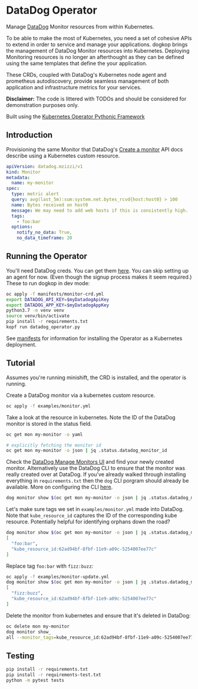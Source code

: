 # DataDog Operator

Manage [DataDog](https://www.datadoghq.com/) Monitor resources from within Kubernetes.

To be able to make the most of Kubernetes, you need a set of cohesive APIs to extend in order to
service and manage your applications. dogkop brings the management of DataDog Monitor resources
into Kubernetes. Deploying Monitoring resources is no longer an afterthought as they can be
defined using the same templates that define the your application.

These CRDs, coupled with DataDog's Kubernetes node agent and prometheus autodiscovery, provide
seamless management of both application and infrastructure metrics for your services.

**Disclaimer:** The code is littered with TODOs and should be considered for demonstration purposes
only.

Built using the [Kubernetes Operator Pythonic Framework](https://github.com/zalando-incubator/kopf)

## Introduction

Provisioning the same Monitor that DataDog's [Create a monitor](https://docs.datadoghq.com/api/?lang=python#create-a-monitor)
API docs describe using a Kubernetes custom resource.

```yaml
apiVersion: datadog.mzizzi/v1
kind: Monitor
metadata:
  name: my-monitor
spec:
  type: metric alert
  query: avg(last_5m):sum:system.net.bytes_rcvd{host:host0} > 100
  name: Bytes received on host0
  message: We may need to add web hosts if this is consistently high.
  tags:
    - foo:bar
  options:
    notify_no_data: True,
    no_data_timeframe: 20
```

## Running the Operator

You'll need DataDog creds. You can get them [here](https://www.datadoghq.com/free-datadog-trial/).
You can skip setting up an agent for now. (Even though the signup process makes it seem required.)
These to run dogkop in dev mode:

```bash
oc apply -f manifests/monitor-crd.yml
export DATADOG_API_KEY=$myDatadogApiKey
export DATADOG_APP_KEY=$myDatadogAppKey
python3.7 -m venv venv
source venv/bin/activate
pip install -r requirements.txt
kopf run datadog_operator.py
```

See [manifests](manifests/) for information for installing the Operator as a
Kubernetes deployment.

## Tutorial

Assumes you're running minishift, the CRD is installed, and the operator is running.

Create a DataDog monitor via a kubernetes custom resource.
```bash
oc apply -f examples/monitor.yml
```

Take a look at the resource in kubernetes. Note the ID of the DataDog monitor is stored in the
status field.
```bash
oc get mon my-monitor -o yaml

# explicitly fetching the monitor id
oc get mon my-monitor -o json | jq .status.datadog_monitor_id
```

Check the [DataDog Manage Monitors UI](https://app.datadoghq.com/monitors/manage) and find your
newly created monitor. Alternatively use the DataDog CLI to ensure that the monitor was really
created over at DataDog. If you've already walked through installing everything in
`requirements.txt` then the `dog` CLI porgram should already be available. More on configuring
the CLI [here](https://docs.datadoghq.com/developers/guide/dogshell-asdf-use-datadog-s-api-from-terminal-shell/).
```bash
dog monitor show $(oc get mon my-monitor -o json | jq .status.datadog_monitor_id)
```

Let's make sure tags we set in `examples/monitor.yml` made into DataDog. Note that
`kube_resource_id` captures the ID of the corresponding kube resource. Potentially helpful for
identifying orphans down the road?
```bash
dog monitor show $(oc get mon my-monitor -o json | jq .status.datadog_monitor_id) | jq .tags
[
  "foo:bar",
  "kube_resource_id:62ad94bf-8fbf-11e9-a09c-5254007ee77c"
]
```

Replace tag `foo:bar` with `fizz:buzz`:
```bash
oc apply -f examples/monitor-update.yml
dog monitor show $(oc get mon my-monitor -o json | jq .status.datadog_monitor_id) | jq .tags
[
  "fizz:buzz",
  "kube_resource_id:62ad94bf-8fbf-11e9-a09c-5254007ee77c"
]
```

Delete the monitor from kubernetes and ensure that it's deleted in DataDog:
```bash
oc delete mon my-monitor
dog monitor show_
all --monitor_tags=kube_resource_id:62ad94bf-8fbf-11e9-a09c-5254007ee77c
```

## Testing

```bash
pip install -r requirements.txt
pip install -r requirements-test.txt
python -m pytest tests
```
